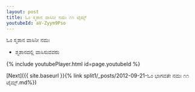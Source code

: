 ```yaml
---
layout: post
title: ಓಂ ಸ್ಮಶಾನ ವಾಸಿನೀ ನಮಃ ೧೧ ಟೈಮ್ಸ್
youtubeId: aV-Zyym9Pso
---
```

 
 
 ಓಂ ಸ್ಮಶಾನ ವಾಸಿನೀ ನಮಃ  
 
 -  ಶ್ಮಶಾನದಲ್ಲಿ ವಾಸಿಸುವವರು 
 
  
 
  
 
 
 
 
 
 


{% include youtubePlayer.html id=page.youtubeId %}
 
[Next]({{ site.baseurl }}{% link  split1/_posts/2012-09-21-ಓಂ ಭಾಗವತೇ ನಮಃ ೧೧ ಟೈಮ್ಸ್.md%})
 
